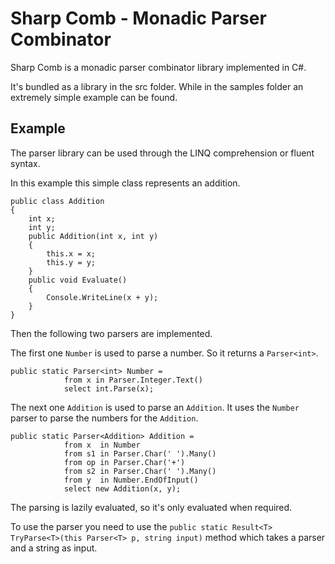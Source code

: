 # Sharp Comb - Monadic Parser Combinator
Sharp Comb  is a monadic parser combinator library implemented in C#.

It's bundled as a library in the src folder. While in the samples folder an extremely simple example can be found.

## Example

The parser library can be used through the LINQ comprehension or fluent syntax.

In this example this simple class represents an addition.

```
public class Addition
{
    int x;
    int y;
    public Addition(int x, int y)
    {
        this.x = x;
        this.y = y;
    }
    public void Evaluate()
    {
        Console.WriteLine(x + y);
    }
}
```

Then the following two parsers are implemented.

The first one `Number` is used to parse a number. So it returns a `Parser<int>`.

```
public static Parser<int> Number =
            from x in Parser.Integer.Text()
            select int.Parse(x);
```

The next one `Addition` is used to parse an `Addition`. It uses the `Number` parser to parse the numbers for the `Addition`.

```
public static Parser<Addition> Addition =
            from x  in Number
            from s1 in Parser.Char(' ').Many()
            from op in Parser.Char('+')
            from s2 in Parser.Char(' ').Many()
            from y  in Number.EndOfInput()
            select new Addition(x, y);
```

The parsing is lazily evaluated, so it's only evaluated when required.

To use the parser you need to use the `public static Result<T> TryParse<T>(this Parser<T> p, string input)` method which takes a parser and a string as input.
